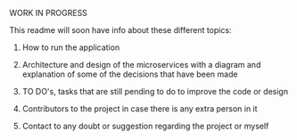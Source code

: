 WORK IN PROGRESS


This readme will soon have info about these different topics:

1. How to run the application

2. Architecture and design of the microservices with a diagram and explanation of some of the decisions that have been made

3. TO DO's, tasks that are still pending to do to improve the code or design

4. Contributors to the project in case there is any extra person in it

5. Contact to any doubt or suggestion regarding the project or myself